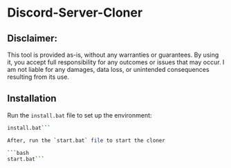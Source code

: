 # Discord-Server-Cloner

## Disclaimer: 

This tool is provided as-is, without any warranties or guarantees. By using it, you accept full responsibility for any outcomes or issues that may occur. I am not liable for any damages, data loss, or unintended consequences resulting from its use.

## Installation

Run the `install.bat` file to set up the environment:

```bash
install.bat```

After, run the `start.bat` file to start the cloner

```bash
start.bat```
